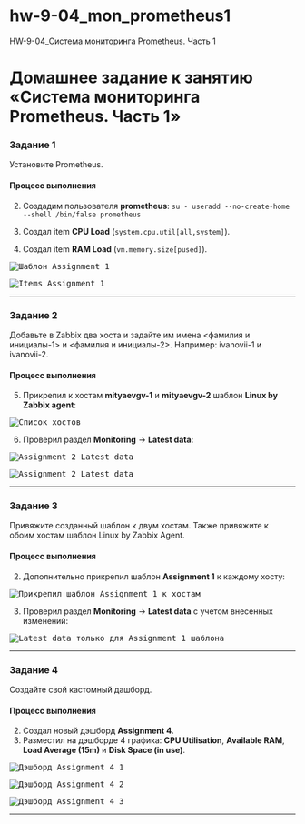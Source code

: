 # hw-9-04_mon_prometheus1
HW-9-04_Система мониторинга Prometheus. Часть 1

# Домашнее задание к занятию «Система мониторинга Prometheus. Часть 1»

### Задание 1

Установите Prometheus.

#### Процесс выполнения

2. Создадим пользователя **prometheus**:
`
su -
useradd --no-create-home --shell /bin/false prometheus
`

4. Создал item **CPU Load** (`system.cpu.util[all,system]`).
5. Создал item **RAM Load** (`vm.memory.size[pused]`).

<kbd>![Шаблон Assignment 1](img/template_assigment1.png)</kbd>

<kbd>![Items Assignment 1](img/items_assignment1.png)</kbd>

---

### Задание 2

Добавьте в Zabbix два хоста и задайте им имена <фамилия и инициалы-1> и <фамилия и инициалы-2>. Например: ivanovii-1 и ivanovii-2.

#### Процесс выполнения

5. Прикрепил к хостам **mityaevgv-1** и **mityaevgv-2** шаблон **Linux by Zabbix agent**:

<kbd>![Список хостов](img/hosts.png)</kbd>

6. Проверил раздел **Monitoring** -> **Latest data**:

<kbd>![Assignment 2 Latest data](img/latest_data_1.png)</kbd>

<kbd>![Assignment 2 Latest data](img/latest_data_2.png)</kbd>

---

### Задание 3

Привяжите созданный шаблон к двум хостам. Также привяжите к обоим хостам шаблон Linux by Zabbix Agent.

#### Процесс выполнения
2. Дополнительно прикрепил шаблон **Assignment 1** к каждому хосту:

<kbd>![Прикрепил шаблон Assignment 1 к хостам](img/template_assigment1_added.png)</kbd>

3. Проверил раздел **Monitoring** -> **Latest data** с учетом внесенных изменений:

<kbd>![Latest data только для Assignment 1 шаблона](img/latest_data_assignment1_only.png)</kbd>

---

### Задание 4

Создайте свой кастомный дашборд.

#### Процесс выполнения
2. Создал новый дэшборд **Assignment 4**.
3. Разместил на дэшборде 4 графика: **CPU Utilisation**, **Available RAM**, **Load Average (15m)** и **Disk Space (in use)**.

<kbd>![Дэшборд Assignment 4_1](img/dashboard_assignment4_1.png)</kbd>

<kbd>![Дэшборд Assignment 4_2](img/dashboard_assignment4_2.png)</kbd>

<kbd>![Дэшборд Assignment 4_3](img/dashboard_assignment4_3.png)</kbd>

---


